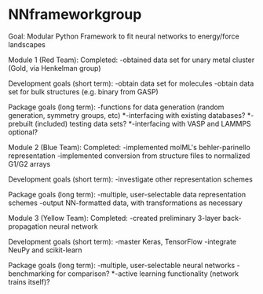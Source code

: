 # NNframeworkgroup

Goal: Modular Python Framework to fit neural networks to energy/force landscapes

Module 1 (Red Team):
Completed:
-obtained data set for unary metal cluster (Gold, via Henkelman group)

Development goals (short term):
-obtain data set for molecules
-obtain data set for bulk structures (e.g. binary from GASP)

Package goals (long term):
-functions for data generation (random generation, symmetry groups, etc)
*-interfacing with existing databases?
*-prebuilt (included) testing data sets?
*-interfacing with VASP and LAMMPS optional?

Module 2 (Blue Team):
Completed:
-implemented molML's behler-parinello representation
-implemented conversion from structure files to normalized G1/G2 arrays

Development goals (short term):
-investigate other representation schemes

Package goals (long term):
-multiple, user-selectable data representation schemes
-output NN-formatted data, with transformations as necessary

Module 3 (Yellow Team):
Completed:
-created preliminary 3-layer back-propagation neural network

Development goals (short term):
-master Keras, TensorFlow
-integrate NeuPy and scikit-learn

Package goals (long term):
-multiple, user-selectable neural networks
-benchmarking for comparison?
*-active learning functionality (network trains itself)?

